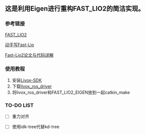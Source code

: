 ## 这是利用Eigen进行重构FAST_LIO2的简洁实现。

### 参考链接

[FAST_LIO2](https://github.com/hku-mars/FAST_LIO) 

[动手写Fast-Lio](https://zhuanlan.zhihu.com/p/635702243)

[Fast-Lio2论文与代码详解](https://icv.51cto.com/posts/2160)
### 使用教程
1. 安装[Livox-SDK](https://github.com/Livox-SDK/Livox-SDK)
2. 下载[livox_ros_driver](https://github.com/Livox-SDK/livox_ros_driver)
3. 将livox_ros_driver和FAST_LIO2_EIGEN放到一起catkin_make
### TO-DO LIST
- [ ] 重力对齐 
- [ ] 使用idk-tree代替kd-tree

